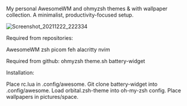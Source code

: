 My personal AwesomeWM and ohmyzsh themes & with wallpaper collection.
A minimalist, productivity-focused setup.

![Screenshot_20211222_222334](https://user-images.githubusercontent.com/86522370/147161931-ce8e6868-1a33-41a9-8fe2-2cc324ae582b.png)

Required from repositories:

AwesomeWM
zsh
picom
feh
alacritty
nvim

Required from github:
ohmyzsh
theme.sh
battery-widget

Installation:

Place rc.lua in .config/awesome.
Git clone battery-widget into .config/awesome.
Load orbital.zsh-theme into oh-my-zsh config.
Place wallpapers in pictures/space.
